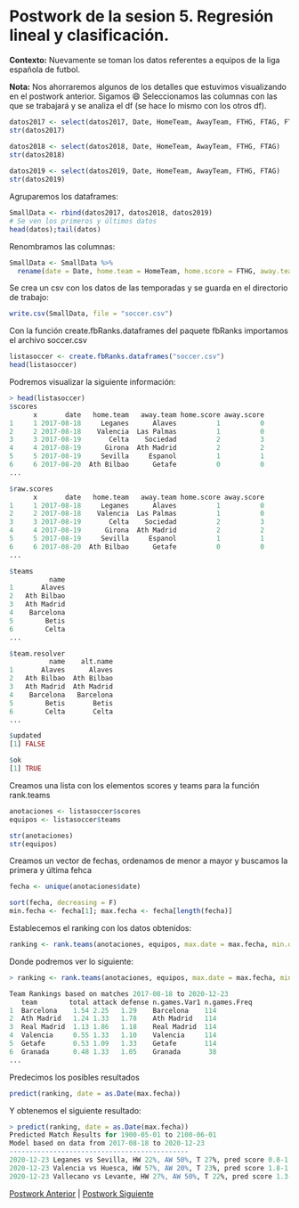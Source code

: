 # Postwork de la sesion 5. Regresión lineal y clasificación.

**Contexto:** Nuevamente se toman los datos referentes a equipos de la liga española de futbol.

**Nota:** Nos ahorraremos algunos de los detalles que estuvimos visualizando en el postwork anterior. Sigamos :smile:
Seleccionamos las columnas con las que se trabajará y se analiza el df (se hace lo mismo con los otros df).
```r
datos2017 <- select(datos2017, Date, HomeTeam, AwayTeam, FTHG, FTAG, FTR)
str(datos2017)

datos2018 <- select(datos2018, Date, HomeTeam, AwayTeam, FTHG, FTAG)
str(datos2018)
 
datos2019 <- select(datos2019, Date, HomeTeam, AwayTeam, FTHG, FTAG)
str(datos2019)
```
Agruparemos los dataframes:
```r
SmallData <- rbind(datos2017, datos2018, datos2019)
# Se ven los primeros y últimos datos
head(datos);tail(datos)
```
Renombramos las columnas:
```r
SmallData <- SmallData %>%
  rename(date = Date, home.team = HomeTeam, home.score = FTHG, away.team = AwayTeam, away.score = FTAG)
```
Se crea un csv con los datos de las temporadas y se guarda en el directorio de trabajo:
```r
write.csv(SmallData, file = "soccer.csv")
```
Con la función create.fbRanks.dataframes del paquete fbRanks importamos el archivo soccer.csv 
```r
listasoccer <- create.fbRanks.dataframes("soccer.csv")
head(listasoccer)
```
Podremos visualizar la siguiente información:
```r
> head(listasoccer)
$scores
      x       date   home.team   away.team home.score away.score
1     1 2017-08-18     Leganes      Alaves          1          0 
2     2 2017-08-18    Valencia  Las Palmas          1          0 
3     3 2017-08-19       Celta    Sociedad          2          3 
4     4 2017-08-19      Girona  Ath Madrid          2          2 
5     5 2017-08-19     Sevilla     Espanol          1          1 
6     6 2017-08-20  Ath Bilbao      Getafe          0          0 
...

$raw.scores
      x       date   home.team   away.team home.score away.score 
1     1 2017-08-18     Leganes      Alaves          1          0 
2     2 2017-08-18    Valencia  Las Palmas          1          0 
3     3 2017-08-19       Celta    Sociedad          2          3 
4     4 2017-08-19      Girona  Ath Madrid          2          2 
5     5 2017-08-19     Sevilla     Espanol          1          1 
6     6 2017-08-20  Ath Bilbao      Getafe          0          0 
...

$teams
          name
1       Alaves
2   Ath Bilbao
3   Ath Madrid
4    Barcelona
5        Betis
6        Celta
...

$team.resolver
          name    alt.name
1       Alaves      Alaves
2   Ath Bilbao  Ath Bilbao
3   Ath Madrid  Ath Madrid
4    Barcelona   Barcelona
5        Betis       Betis
6        Celta       Celta
...

$updated
[1] FALSE

$ok
[1] TRUE
```

Creamos una lista con los elementos scores y teams para la función rank.teams
```r
anotaciones <- listasoccer$scores
equipos <- listasoccer$teams

str(anotaciones)
str(equipos)
```
Creamos un vector de fechas, ordenamos de menor a mayor y buscamos la primera y última fehca
```r
fecha <- unique(anotaciones$date)

sort(fecha, decreasing = F)
min.fecha <- fecha[1]; max.fecha <- fecha[length(fecha)]
```
Establecemos el ranking con los datos obtenidos:
```r
ranking <- rank.teams(anotaciones, equipos, max.date = max.fecha, min.date = min.fecha)
```
Donde podremos ver lo siguiente:
```r
> ranking <- rank.teams(anotaciones, equipos, max.date = max.fecha, min.date = min.fecha)

Team Rankings based on matches 2017-08-18 to 2020-12-23
   team        total attack defense n.games.Var1 n.games.Freq
1  Barcelona    1.54 2.25   1.29    Barcelona    114         
2  Ath Madrid   1.24 1.33   1.78    Ath Madrid   114         
3  Real Madrid  1.13 1.86   1.18    Real Madrid  114         
4  Valencia     0.55 1.33   1.10    Valencia     114         
5  Getafe       0.53 1.09   1.33    Getafe       114         
6  Granada      0.48 1.33   1.05    Granada       38        
...
```
Predecimos los posibles resultados
```r
predict(ranking, date = as.Date(max.fecha))
```
Y obtenemos el siguiente resultado:
```r
> predict(ranking, date = as.Date(max.fecha))
Predicted Match Results for 1900-05-01 to 2100-06-01
Model based on data from 2017-08-18 to 2020-12-23
---------------------------------------------
2020-12-23 Leganes vs Sevilla, HW 22%, AW 50%, T 27%, pred score 0.8-1.4  actual: T (1-1)
2020-12-23 Valencia vs Huesca, HW 57%, AW 20%, T 23%, pred score 1.8-1  actual: HW (2-1)
2020-12-23 Vallecano vs Levante, HW 27%, AW 50%, T 22%, pred score 1.3-1.9  actual: HW (2-1)
```

[Postwork Anterior](https://github.com/CrisTafRos/Postworks_Equipo6/tree/main/postwork_4) | [Postwork Siguiente](https://github.com/CrisTafRos/Postworks_Equipo6/tree/main/postwork_6) 
